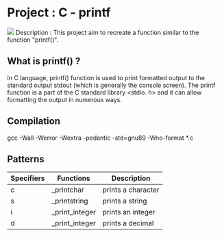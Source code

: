 # Project : C - printf
![](https://imgur.com/ZdbB0Pf.png)
Description : 
This project aim to recreate a function similar to the function "printf()".

## What is printf() ?

In C language, printf() function is used to print formatted output to the standard output stdout (which is generally the console screen). The printf function is a part of the C standard library <stdio. h> and it can allow formatting the output in numerous ways.

## Compilation

gcc -Wall -Werror -Wextra -pedantic -std=gnu89 -Wno-format *.c

## Patterns

| Specifiers  | Functions   |Description |
| ----------- | ----------- |----------- |
| c      | _printchar       |prints a character |
| s  | _printstring       |prints a string |
| i  | _print_integer        |prints an integer |
| d  | _print_integer        |prints a decimal |
